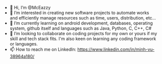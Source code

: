 - 👋 Hi, I’m @McEazzy
- 👀 I’m interested in creating new software projects to automate works and efficiently manage resources such as time, users, distribution, etc... 
- 🌱 I’m currently learning on android development, databases, operating system, github itself and languages such as Java, Python, C, C++, C#
- 💞️ I’m looking to collaborate on coding projects for my own or yours if my skill and tech stack fits. I'm also keen on learning any coding framework or languages. 
- 📫 How to reach me on LinkedIn: https://www.linkedin.com/in/minh-vu-38964a180/

<!---
McEazzy/McEazzy is a ✨ special ✨ repository because its `README.md` (this file) appears on your GitHub profile.
You can click the Preview link to take a look at your changes.
--->

